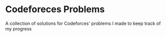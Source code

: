 # Codeforeces Problems
A collection of solutions for Codeforces' problems I made to keep track of my progress
